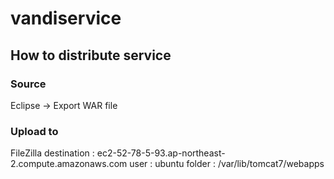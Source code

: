 # vandiservice

## How to distribute service

### Source
Eclipse -> Export WAR file

### Upload to
FileZilla destination : ec2-52-78-5-93.ap-northeast-2.compute.amazonaws.com
user : ubuntu
folder : /var/lib/tomcat7/webapps
